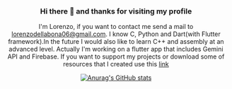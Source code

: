 <center>

  ### Hi there 👋 and thanks for visiting my profile
I'm Lorenzo, if you want to contact me send a mail to lorenzodellabona06@gmail.com. I know C, Python and Dart(with Flutter framework).In the future I would also like to learn C++ and assembly at an advanced level. Actually I'm working on a flutter app that includes Gemini API and Firebase. If you want to support my projects or download some of resources that I created use this [link](https://ko-fi.com/paralatstudy)

[![Anurag's GitHub stats](https://github-readme-stats.vercel.app/api?username=LoreBesT&show_icons=true&theme=dark)](https://github.com/anuraghazra/github-readme-stats)
</center>
